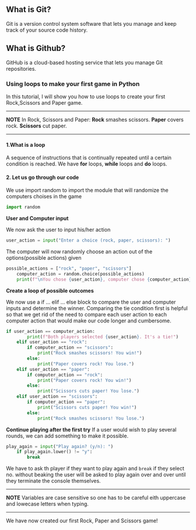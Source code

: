  ## What is Git?
Git is a version control system software that lets you manage and keep track of your source code history.

## What is Github?
GitHub is a cloud-based hosting service that lets you manage Git repositories.

### Using loops to make your first game in Python
In this tutorial, I will show you how to use loops to create your first Rock,Scissors and Paper game.

---
**NOTE**
In Rock, Scissors and Paper: **Rock** smashes scissors.
                             **Paper** covers rock.
                             **Scissors** cut paper.
                             
---
#### 1.What is a loop

A sequence of instructions that is continually repeated until a certain condition is reached. We have **for** loops, **while** loops and **do** loops.

#### 2. Let us go through our code

We use import random to import the module that will randomize the computers choises in the game
```Python
import random
```
**User and Computer input**

We now ask the user to input his/her action
```Python
user_action = input("Enter a choice (rock, paper, scissors): ")
```
The computer will now randomly choose an action out of the options(possible actions) given
```Python
possible_actions = ["rock", "paper", "scissors"]
    computer_action = random.choice(possible_actions)
    print(f"\nYou chose {user_action}, computer chose {computer_action}.\n")
```    
**Create a loop of possible outcomes**

We now use a  if … elif … else block to compare the user and computer inputs and determine the winner.
Comparing the tie condition first is helpful so that we get rid of the need to compare each user action to each computer action that would make our code longer and cumbersome.

```Python
if user_action == computer_action:
        print(f"Both players selected {user_action}. It's a tie!")
    elif user_action == "rock":
        if computer_action == "scissors":
            print("Rock smashes scissors! You win!")
        else:
            print("Paper covers rock! You lose.")
    elif user_action == "paper":
        if computer_action == "rock":
            print("Paper covers rock! You win!")
        else:
            print("Scissors cuts paper! You lose.")
    elif user_action == "scissors":
        if computer_action == "paper":
            print("Scissors cuts paper! You win!")
        else:
            print("Rock smashes scissors! You lose.")
```
**Continue playing after the first try**
If a user would wish to play several rounds, we can add something to make it possible.
```Python
play_again = input("Play again? (y/n): ")
    if play_again.lower() != "y":
        break
```
We have to ask th player if they want to play again and ```break``` if they select no. without beaking the user will be asked to play again over and over until they terminate the console themselves.

---
**NOTE**
Variables are case sensitive so one has to be careful eith uppercase and lowecase letters when typing.

---
We have now created our first Rock, Paper and Scissors game!
